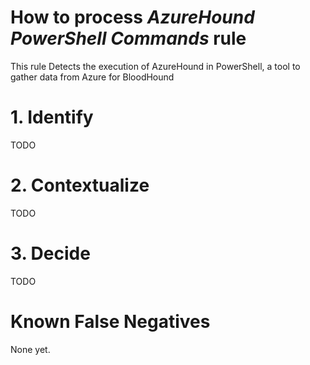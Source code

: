 # How to process *AzureHound PowerShell Commands* rule
This rule Detects the execution of AzureHound in PowerShell, a tool to gather data from Azure for BloodHound

# 1. Identify
TODO

# 2. Contextualize
TODO

# 3. Decide
TODO

# Known False Negatives
None yet.
